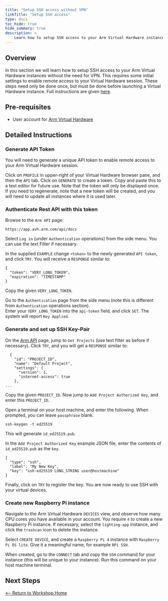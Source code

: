 ```yaml
---
title: "Setup SSH access without VPN"
linkTitle: "Setup SSH access"
type: docs
toc_hide: true
hide_summary: true
description: >
    Learn how to setup SSH access to your Arm Virtual Hardware instances without the need for VPN. These steps must be done before instantiation.
---
```

## Overview

In this section we will learn how to setup SSH access to your Arm Virtual Hardware instances without the need for VPN. This requires some initial settings to enable remote access to your Virtual Hardware session. These steps need only be done once, but must be done before launching a Virtual Hardware instance. Full instructions are given [here](https://intercom.help/arm-avh/en/articles/6347261-quick-connect).

## Pre-requisites

* User account for [Arm Virtual Hardware](https://avh.arm.com/)

## Detailed Instructions

### Generate API Token

You will need to generate a unique API token to enable remote access to your Arm Virtual Hardware session.

Click on `PROFILE` in upper-right of your Virtual Hardware browser pane, and then the `API` tab. Click on `GENERATE` to create a token. Copy and paste this to a text editor for future use. Note that the token will only be displayed once. If you need to regenerate, note that a new token will be created, and you will need to update all instances where it is used later.

### Authenticate Rest API with this token

Browse to the `Arm API` page:
```console
https://app.avh.arm.com/api/docs
```
Select `Log in` (under `Authentication` operations) from the side menu. You can use the text Filter if necessary.

In the supplied `EXAMPLE` change `<token>` to the newly generated `API token`, and click `TRY`. You will receive a `RESPONSE` similar to:
```
{
  "token": "VERY_LONG_TOKEN",
  "expiration": "TIMESTAMP"
}
```
Copy the given `VERY_LONG_TOKEN`.

Go to the `Authentication` page from the side menu (note this is different from `Authentication` operations section).\
Enter your `VERY_LONG_TOKEN` into the `api-token` field, and click `SET`. The system will report `Key Applied`.

### Generate and set up SSH Key-Pair

On the [Arm API](https://app.avh.arm.com/api/docs) page, jump to `Get Projects` (use text filter as before if necessary). Click `TRY`, and you will get a `RESPONSE` similar to:
```
  {
    "id": "PROJECT_ID",
    "name": "Default Project",
    "settings": {
      "version": 1,
      "internet-access": true
    },
...
```
Copy the given `PROJECT_ID`. Now jump to `Add Project Authorized Key`, and enter this `PROJECT_ID`.

Open a terminal on your host machine, and enter the following. When prompted, you can leave `passphrase` blank.
```console
ssh-keygen -t ed25519
```
This will generate `id_ed25519.pub`.

In the `Add Project Authorized Key` example JSON file, enter the contents of `id_ed25519.pub` as the `key`.
```
{
  "type": "ssh",
  "label": "My New Key",
  "key": "ssh-ed25519 LONG_STRING user@hostmachine"
}
```
Finally, click on `TRY` to register the key. You are now ready to use SSH with your virtual devices.

### Create new Raspberry Pi instance

Navigate to the Arm Virtual Hardware `DEVICES` view, and observe how many CPU cores you have available in your account. You require `4` to create a new Raspberry Pi instance. If necessary, select the `lighting-app` instance, and click the `trashcan` icon to delete the instance.

Select `CREATE DEVICE`, and create a `Raspberry Pi 4` instance with `Raspberry Pi OS lite`. Give it a meaningful name, for example `RPi SSH`.

When created, go to the `CONNECT` tab and copy the `SSH` command for your instance (this will be unique to your instance). Run this command on your host machine terminal.

## Next Steps

[<-- Return to Workshop Home](/devsummit22/#sections)